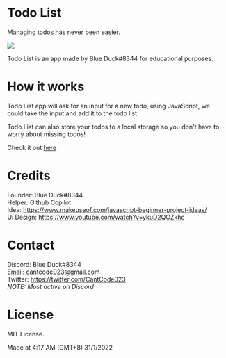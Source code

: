 # Todo List
Managing todos has never been easier.

<img src="https://cdn.discordapp.com/attachments/926076797735563296/937439701269372959/unknown.png">

Todo List is an app made by Blue Duck#8344 for educational purposes.

# How it works

Todo List app will ask for an input for a new todo, using JavaScript, we could take the input and add it to the todo list.

Todo List can also store your todos to a local storage so you don't have to worry about missing todos!

Check it out <a href="https://cantcode023.github.io/TodoList">here</a>

# Credits
Founder: Blue Duck#8344<br>
Helper: Github Copilot<br>
Idea: https://www.makeuseof.com/javascript-beginner-project-ideas/<br>
Ui Design: https://www.youtube.com/watch?v=ykuD2QOZkhc

# Contact
Discord: Blue Duck#8344<br>
Email: cantcode023@gmail.com<br>
Twitter: https://twitter.com/CantCode023<br>
*NOTE: Most active on Discord*

# License
MIT License.

Made at 4:17 AM (GMT+8) 31/1/2022 
